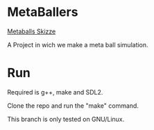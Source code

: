 # MetaBallers

[Metaballs Skizze](https://github.com/AndreasMuehlmann/MetaBallers/files/8873628/Metaballs.Draw.1.pdf)

A Project in wich we make a meta ball simulation.

# Run

Required is g++, make and SDL2.

Clone the repo and run the "make" command.

This branch is only tested on GNU/Linux.
